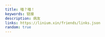 ```yaml
---
title: 喵？喵！
keywords: 链接
description: 病友
links: https://linium.xin/friends/links.json
random: true
---
```


<YunLinks :links="frontmatter.links" :random="frontmatter.random" />
